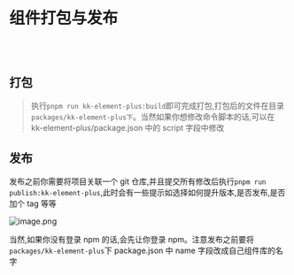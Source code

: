 # 组件打包与发布

<br />
<br />

## 打包

> 执行`pnpm run kk-element-plus:build`即可完成打包,打包后的文件在目录`packages/kk-element-plus下`。当然如果你想修改命令脚本的话,可以在 kk-element-plus/package.json 中的 script 字段中修改

## 发布

发布之前你需要将项目关联一个 git 仓库,并且提交所有修改后执行`pnpm run publish:kk-element-plus`,此时会有一些提示如选择如何提升版本,是否发布,是否加个 tag 等等

![image.png](https://p1-juejin.byteimg.com/tos-cn-i-k3u1fbpfcp/8e1b7c40484f49c999ba492303e2855c~tplv-k3u1fbpfcp-watermark.image?)

当然,如果你没有登录 npm 的话,会先让你登录 npm。注意发布之前要将`packages/kk-element-plus`下 package.json 中 name 字段改成自己组件库的名字
